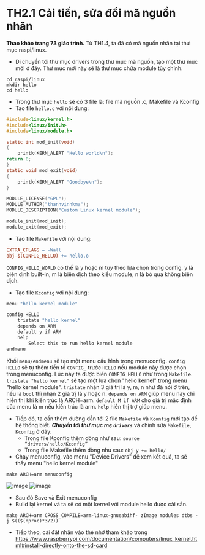 # TH2.1 Cải tiến, sửa đổi mã nguồn nhân
**Thao khảo trang 73 giáo trình.**
Từ TH1.4, ta đã có mã nguồn nhân tại thư mục raspi/linux.
- Di chuyển tới thư mục drivers trong thư mục mã nguồn, tạo một thư mục mới ở đây. Thư mục mới này sẽ là thư mục chứa module tùy chỉnh.
```shell
cd raspi/linux
mkdir hello
cd hello
```
- Trong thư mục `hello` sẽ có 3 file là: file mã nguồn .c, Makefile và Kconfig
- Tạo file `hello.c` với nội dung:
```c
#include<linux/kernel.h>
#include<linux/init.h>
#include<linux/module.h>

static int mod_init(void)
{
    printk(KERN_ALERT "Hello world\n");
return 0;
}
static void mod_exit(void)
{
    printk(KERN_ALERT "Goodbye\n");
}

MODULE_LICENSE("GPL");
MODULE_AUTHOR("thanhvinhkma");
MODULE_DESCRIPTION("Custom Linux kernel module");

module_init(mod_init);
module_exit(mod_exit);
```
- Tạo file `Makefile` với nội dung:
```Makefile
EXTRA_CFLAGS = -Wall
obj-$(CONFIG_HELLO) += hello.o
```
`CONFIG_HELLO_WORLD` có thể là y hoặc m tùy theo lựa chọn trong config. y là biên dịnh built-in, m là biên dịch theo kiểu module, n là bỏ qua không biên dịch.
- Tạo file `Kconfig` với nội dung:
```Makefile
menu "hello kernel module"

config HELLO
    tristate "hello kernel"
    depends on ARM
    default y if ARM
    help
        Select this to run hello kernel module
endmenu
```
Khối `menu/endmenu` sẽ tạo một menu cấu hình trong menuconfig. `config HELLO` sẽ tự thêm tiền tố `CONFIG_` trước `HELLO` nếu module này được chọn trong menuconfig. Lúc này ta được biến `CONFIG_HELLO` như trong `Makefile`. `tristate "hello kernel"` sẽ tạo một lựa chọn "hello kernel" trong menu "hello kernel module". `tristate` nhận 3 giá trị là y, m, n như đã nói ở trên, nếu là `bool` thì nhận 2 giá trị là y hoặc n. `depends on ARM` giúp menu này chỉ hiển thị khi kiến trúc là ARCH=arm. `default M if ARM` cho giá trị mặc định của menu là m nếu kiến trúc là arm. `help` hiển thị trợ giúp menu.
- Tiếp đó, ta cần thêm đường dẫn tới 2 file `Makefile` và `Kconfig` mới tạo để hệ thống biết. ***Chuyển tới thư mục mẹ `drivers`*** và chỉnh sửa `Makefile`, `Kconfig` ở đây:
    - Trong file Kconfig thêm dòng như sau:
`source “drivers/hello/Kconfig”`
    - Trong file Makefile thêm dòng như sau:
`obj-y += hello/`
- Chạy menuconfig, vào menu "Device Drivers" để xem kết quả, ta sẽ thấy menu "hello kernel module"
```shell
make ARCH=arm menuconfig
```
![image](https://user-images.githubusercontent.com/29064137/117946208-48c04500-b339-11eb-91b7-1eeb036e0e35.png)
![image](https://user-images.githubusercontent.com/29064137/117946313-64c3e680-b339-11eb-9c8d-fb07f2f89d85.png)

- Sau đó Save và Exit menuconfig
- Build lại kernel và ta sẽ có một kernel với module hello được cài sẵn.
```shell
make ARCH=arm CROSS_COMPILE=arm-linux-gnueabihf- zImage modules dtbs -j $(($(nproc)*3/2))
```
- Tiếp theo, cài đặt nhân vào thẻ nhớ tham khảo trong https://www.raspberrypi.com/documentation/computers/linux_kernel.html#install-directly-onto-the-sd-card
